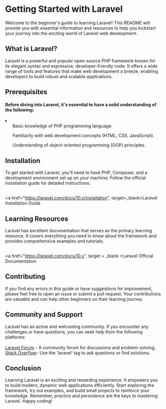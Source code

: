 <h1>Getting Started with Laravel</h1>

<p>Welcome to the beginner's guide to learning Laravel! This README will provide you with essential information and resources to help you kickstart your journey into the exciting world of Laravel web development.
</p>


<h2>What is Laravel?</h2>

<p>Laravel is a powerful and popular open-source PHP framework known for its elegant syntax and expressive, developer-friendly code. It offers a wide range of tools and features that make web development a breeze, enabling developers to build robust and scalable applications.</p>


<h2>Prerequisites</h2>

<h4>Before diving into Laravel, it's essential to have a solid understanding of the following:</h4>

<li>
<ul>Basic knowledge of PHP programming language.</ul>
<ul>Familiarity with web development concepts (HTML, CSS, JavaScript).</ul>
<ul>Understanding of object-oriented programming (OOP) principles.</ul>
</li>


<h2>Installation</h2>
<p>

To get started with Laravel, you'll need to have PHP, Composer, and a development environment set up on your machine. Follow the official installation guide for detailed instructions: <br>
<br>

<a href="https://laravel.com/docs/10.x/installation", target=_blank>Laravel Installation Guide</a>
</p>


<h2>Learning Resources</h2>

<p>
Laravel has excellent documentation that serves as the primary learning resource. It covers everything you need to know about the framework and provides comprehensive examples and tutorials. <br>
<br>

<a href="https://laravel.com/docs/10.x", target = _blank >Laravel Official Documentation </a>
</p>


<h2>Contributing</h2>

If you find any errors in this guide or have suggestions for improvement, please feel free to open an issue or submit a pull request. Your contributions are valuable and can help other beginners on their learning journey.

<h2>Community and Support
</h2>

<p>Laravel has an active and welcoming community. If you encounter any challenges or have questions, you can seek help from the following platforms:
<br>
<br>
<a href="https://laracasts.com/discuss", target = _blank>Laravel Forum</a> - A community forum for discussions and problem-solving.
<a href="https://stackoverflow.com/questions/tagged/laravel", target = _blank>Stack Overflow</a>- Use the 'laravel' tag to ask questions or find solutions.
</p>

 
<h2>Conclusion</h2>

<p>
Learning Laravel is an exciting and rewarding experience. It empowers you to build modern, dynamic web applications efficiently. Start exploring the framework, try out examples, and build small projects to reinforce your knowledge. Remember, practice and persistence are the keys to mastering Laravel. Happy coding!
</p>
